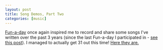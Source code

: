 ```yaml
---
layout: post
title: Song Demos, Part Two
categories: [music]
---
```


[Fun-a-day](https://funadaypgh.com/) once again inspired me to record and share some songs I've written over the past 3 years (since the last Fun-a-day I participated in - [see this post](https://www.aubreythompson.com/songs/)). I managed to actually get 31 out this time! [Here they are.](https://soundcloud.com/noattractions/sets/daily-demo-january)